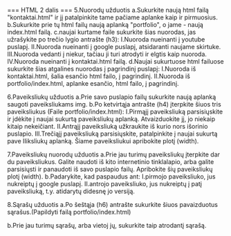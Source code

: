 === HTML 2 dalis ===
5.Nuorodų užduotis
a.Sukurkite naują html failą "kontaktai.html" ir jį patalpinkite tame pačiame aplanke kaip ir pirmuosius.
b.Sukurkite prie tų html failų naują aplanką "portfolio", o jame - naują index.html failą.
c.naujai kurtame faile sukurkite šias nuorodas, jas užrašykite po trečio lygio antrašte (h3):
    I.Nuoroda nueinanti į youtube puslapį.
    II.Nuoroda nueinanti į google puslapį, atsidaranti naujame skirtuke.
    III.Nuoroda vedanti į niekur, tačiau ji turi atrodyti ir elgtis kaip nuoroda.
    IV.Nuoroda nueinanti į kontaktai.html failą.
d.Naujai sukurtuose html failuose sukurkite šias atgalines nuorodas į pagrindinį puslapį:
    I.Nuoroda iš kontaktai.html, šalia esančio html failo, į pagrindinį.
    II.Nuoroda iš portfolio/index.html, aplanke esančio, html failo, į pagrindinį.


6.Paveiksliukų užduotis
a.Prie savo puslapio failų sukurkite naują aplanką saugoti paveiksliukams img.
b.Po ketvirtąja antrašte (h4) įterpkite šiuos tris paveiksliukus (Faile portfolio/index.html):
    I.Pirmąjį paveiksliuką parsisiųskite ir įdėkite į naujai sukurtą paveiksliukų aplanką. Atvaizduokite jį, jo niekaip kitaip nekeičiant.
    II.Antrąjį paveiksliuką užkraukite iš kurio nors išorinio puslapio.
    III.Trečiąjį paveiksliuką parsisiųskite, patalpinkite į naujai sukurtą pave IIiksliukų aplanką. Šiame paveiksliukui apribokite plotį (width).



7.Paveiksliukų nuorodų užduotis
a.Prie jau turimų paveiksliukų įterpkite dar du paveiksliukus. Galite naudoti iš kito internetinio tinklalapio, arba galite parsisiųsti ir panaudoti iš savo puslapio failų. Apribokite šių paveiksliukų plotį (width).
b.Padarykite, kad paspaudus ant:
    I.pirmojo paveiksliuko, jus nukreiptų į google puslapį.
    II.antrojo paveiksliuko, jus nukreiptų į patį paveiksliuką, t.y. atidarytų didesnę jo versiją.


8.Sąrašų užduotis
a.Po šeštąja (h6) antrašte sukurkite šiuos pavaizduotus sąrašus.(Papildyti failą portfolio/index.html)

b.Prie jau turimų sąrašų, arba vietoj jų, sukurkite taip atrodantį sąrašą.

